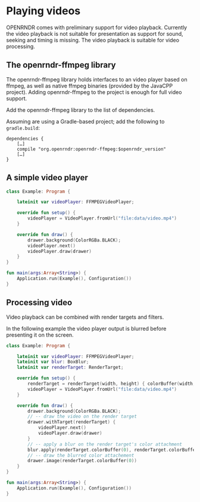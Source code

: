 # Playing videos #

OPENRNDR comes with preliminary support for video playback. Currently the video playback is not suitable for
presentation as support for sound, seeking and timing is missing. The video playback is suitable for video processing.
## The openrndr-ffmpeg library

The openrndr-ffmpeg library holds interfaces to an video player based on ffmpeg, as well as native
ffmpeg binaries (provided by the JavaCPP project). Adding openrndr-ffmpeg to the project is enough for full video support.

Add the openrndr-ffmpeg library to the list of dependencies.


Assuming are using a Gradle-based project; add the following to `gradle.build`:
```
dependencies {
    […]
    compile "org.openrndr:openrndr-ffmpeg:$openrndr_version"
    […]
}
```

## A simple video player

```kotlin
class Example: Program {

    lateinit var videoPlayer: FFMPEGVideoPlayer;

    override fun setup() {
        videoPlayer = VideoPlayer.fromUrl("file:data/video.mp4")
    }

    override fun draw() {
        drawer.background(ColorRGBa.BLACK);
        videoPlayer.next()
        videoPlayer.draw(drawer)
    }
}

fun main(args:Array<String>) {
    Application.run(Example(), Configuration())
}
```

## Processing video

Video playback can be combined with render targets and filters.

In the following example the video player output is blurred before presenting it on the screen.
```kotlin
class Example: Program {

    lateinit var videoPlayer: FFMPEGVideoPlayer;
    lateinit var blur: BoxBlur;
    lateinit var renderTarget: RenderTarget;

    override fun setup() {
        renderTarget = renderTarget(width, height) { colorBuffer(width, height) }
        videoPlayer = VideoPlayer.fromUrl("file:data/video.mp4")
    }

    override fun draw() {
        drawer.background(ColorRGBa.BLACK);
        // -- draw the video on the render target
        drawer.withTarget(renderTarget) {
            videoPlayer.next()
            videoPlayer.draw(drawer)
        }
        // -- apply a blur on the render target's color attachment
        blur.apply(renderTarget.colorBuffer(0), renderTarget.colorBuffer(0))
        // -- draw the blurred color attachement
        drawer.image(renderTarget.colorBuffer(0))
    }
}

fun main(args:Array<String>) {
    Application.run(Example(), Configuration())
}
```
